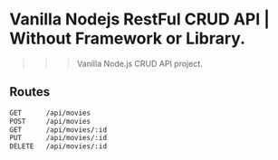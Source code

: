 # Vanilla Nodejs RestFul CRUD API | Without Framework or Library.
>>> Vanilla Node.js CRUD API project.
## Routes
```bash
GET      /api/movies
POST     /api/movies
GET      /api/movies/:id
PUT      /api/movies/:id
DELETE   /api/movies/:id
```